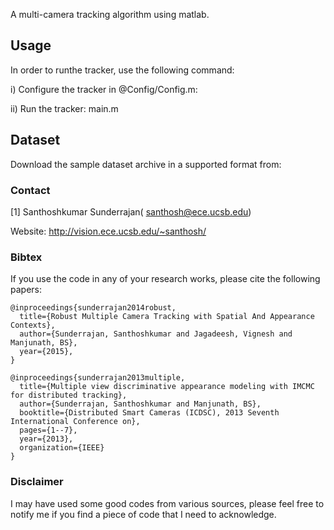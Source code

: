 
A multi-camera tracking algorithm using matlab.

Usage
------------

In order to runthe tracker, use the following command:

i) Configure the tracker in @Config/Config.m:

ii) Run the tracker: main.m

Dataset
------------
Download the sample dataset archive in a supported format from: 

### Contact ###
[1] Santhoshkumar Sunderrajan( santhosh@ece.ucsb.edu)

Website: http://vision.ece.ucsb.edu/~santhosh/

### Bibtex ###
If you use the code in any of your research works, please cite the following papers:
~~~
@inproceedings{sunderrajan2014robust,
  title={Robust Multiple Camera Tracking with Spatial And Appearance Contexts},
  author={Sunderrajan, Santhoshkumar and Jagadeesh, Vignesh and Manjunath, BS},
  year={2015},
}

@inproceedings{sunderrajan2013multiple,
  title={Multiple view discriminative appearance modeling with IMCMC for distributed tracking},
  author={Sunderrajan, Santhoshkumar and Manjunath, BS},
  booktitle={Distributed Smart Cameras (ICDSC), 2013 Seventh International Conference on},
  pages={1--7},
  year={2013},
  organization={IEEE}
}
~~~

### Disclaimer ###
I may have used some good codes from various sources, please feel free to notify me if you find a piece of code that I need to acknowledge.